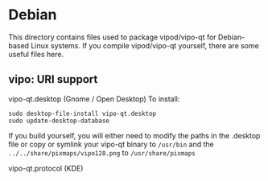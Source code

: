 
Debian
====================
This directory contains files used to package vipod/vipo-qt
for Debian-based Linux systems. If you compile vipod/vipo-qt yourself, there are some useful files here.

## vipo: URI support ##


vipo-qt.desktop  (Gnome / Open Desktop)
To install:

	sudo desktop-file-install vipo-qt.desktop
	sudo update-desktop-database

If you build yourself, you will either need to modify the paths in
the .desktop file or copy or symlink your vipo-qt binary to `/usr/bin`
and the `../../share/pixmaps/vipo128.png` to `/usr/share/pixmaps`

vipo-qt.protocol (KDE)

